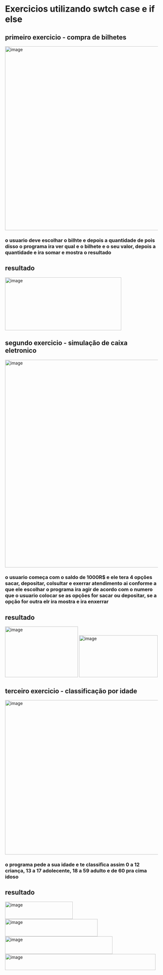 <h1>Exercicios utilizando swtch case e if else</h1>

<h2>primeiro exercicio - compra de bilhetes</h2>
<img width="538" height="605" alt="image" src="https://github.com/user-attachments/assets/907b8ac7-5565-40ed-9b80-050f81b83a0c" />
<h3>o usuario deve escolhar o bilhte e depois a quantidade de pois disso o programa ira ver qual e o bilhete e o seu valor, depois a quantidade  e ira somar e mostra o resultado</h3>
<h2>resultado</h2>
<img width="383" height="174" alt="image" src="https://github.com/user-attachments/assets/066c5f28-06bc-45ee-92eb-2216f44da978" />

<h2>segundo exercicio - simulação de caixa eletronico</h2>
<img width="646" height="683" alt="image" src="https://github.com/user-attachments/assets/864bf30b-0a83-412f-8b67-7ac7dd92816b" />
<h3>o usuario começa com o saldo de 1000R$ e ele tera 4 opções sacar, depositar, colsultar e exerrar atendimento ai conforme a que ele escolhar o programa ira agir de acordo com o numero que o usuario colocar se as opções for sacar ou depositar, se a opção for outra elr ira mostra e ira enxerrar</h3>
<h2>resultado</h2>
<img width="240" height="167" alt="image" src="https://github.com/user-attachments/assets/288b4858-2656-40b7-a467-cd247089878e" />
<img width="259" height="138" alt="image" src="https://github.com/user-attachments/assets/9a105127-2ada-4e52-ba56-ac359dce197d" />

<h2>terceiro exercicio - classificação por idade</h2>
<img width="513" height="508" alt="image" src="https://github.com/user-attachments/assets/52bdecab-5f4f-485e-a7ac-2f7532cca074" />
<h3>o programa pede a sua idade e te classifica assim 0 a 12 criança, 13 a 17 adolecente, 18 a 59 adulto e de 60 pra cima idoso</h3>
<h2>resultado</h2>
<img width="223" height="57" alt="image" src="https://github.com/user-attachments/assets/b673bee5-3d48-4c79-8c5c-e91b52a56448" />
<img width="305" height="57" alt="image" src="https://github.com/user-attachments/assets/9a048a82-cc13-4677-82ac-53b0ddd48d25" />
<img width="354" height="58" alt="image" src="https://github.com/user-attachments/assets/5e815242-db5b-4d7c-9187-935eee988b1d" />
<img width="496" height="53" alt="image" src="https://github.com/user-attachments/assets/c0c6337f-954e-47d3-84de-776325d3770a" />
